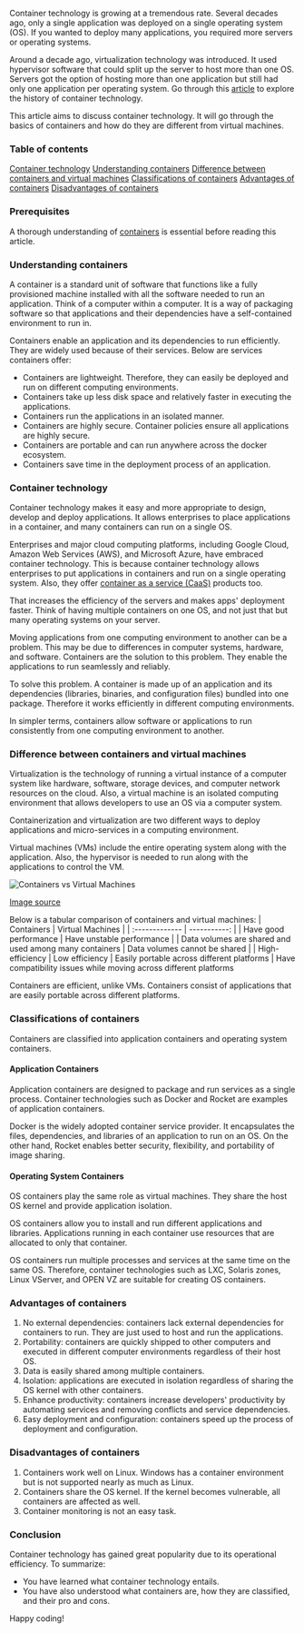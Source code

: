 Container technology is growing at a tremendous rate. Several decades ago, only a single application was deployed on a single operating system (OS). If you wanted to deploy many applications, you required more servers or operating systems.

Around a decade ago, virtualization technology was introduced. It used hypervisor software that could split up the server to host more than one OS. Servers got the option of hosting more than one application but still had only one application per operating system. Go through this [article](https://www.section.io/engineering-education/history-of-container-technology/) to explore the history of container technology.

This article aims to discuss container technology. It will go through the basics of containers and how do they are different from virtual machines.

### Table of contents
[Container technology](#container-technology)
[Understanding containers](#understanding-containers)
[Difference between containers and virtual machines](#difference-between-containers-and-virtual-machines)
[Classifications of containers](#classifications-of-containers)
[Advantages of containers](#advantages-of-containers)
[Disadvantages of containers](#disadvantages-of-containers)

### Prerequisites
A thorough understanding of [containers](https://www.docker.com/resources/what-container) is essential before reading this article.

### Understanding containers
A container is a standard unit of software that functions like a fully provisioned machine installed with all the software needed to run an application. Think of a computer within a computer. It is a way of packaging software so that applications and their dependencies have a self-contained environment to run in.

Containers enable an application and its dependencies to run efficiently. They are widely used because of their services. Below are services containers offer:

- Containers are lightweight. Therefore, they can easily be deployed and run on different computing environments.
- Containers take up less disk space and relatively faster in executing the applications.
- Containers run the applications in an isolated manner.
- Containers are highly secure. Container policies ensure all applications are highly secure.
- Containers are portable and can run anywhere across the docker ecosystem.
- Containers save time in the deployment process of an application.

### Container technology
Container technology makes it easy and more appropriate to design, develop and deploy applications. It allows enterprises to place applications in a container, and many containers can run on a single OS.

Enterprises and major cloud computing platforms, including Google Cloud, Amazon Web Services (AWS), and Microsoft Azure, have embraced container technology. This is because container technology allows enterprises to put applications in containers and run on a single operating system. Also, they offer [container as a service (CaaS)](https://www.section.io/engineering-education/getting-started-with-container-as-a-service/) products too.

That increases the efficiency of the servers and makes apps' deployment faster. Think of having multiple containers on one OS, and not just that but many operating systems on your server.

Moving applications from one computing environment to another can be a problem. This may be due to differences in computer systems, hardware, and software. Containers are the solution to this problem. They enable the applications to run seamlessly and reliably.

To solve this problem. A container is made up of an application and its dependencies (libraries, binaries, and configuration files) bundled into one package. Therefore it works efficiently in different computing environments.

In simpler terms, containers allow software or applications to run consistently from one computing environment to another.

### Difference between containers and virtual machines
Virtualization is the technology of running a virtual instance of a computer system like hardware, software, storage devices, and computer network resources on the cloud. Also, a virtual machine is an isolated computing environment that allows developers to use an OS via a computer system.

Containerization and virtualization are two different ways to deploy applications and micro-services in a computing environment.

Virtual machines (VMs) include the entire operating system along with the application. Also, the hypervisor is needed to run along with the applications to control the VM.

![Containers vs Virtual Machines](/engineering-education/the-overview-of-container-technology/containers-vs-virtual-machines.jpg)

[Image source](https://www.weave.works/blog/a-practical-guide-to-choosing-between-docker-containers-and-vms)

Below is a tabular comparison of containers and virtual machines:
| Containers      | Virtual Machines     |
| :------------- | -----------: |
|  Have good performance | Have unstable performance    |
| Data volumes are shared and used among many containers   | Data volumes cannot be shared |
| High-efficiency | Low efficiency
| Easily portable across different platforms | Have compatibility issues while moving across different platforms

Containers are efficient, unlike VMs. Containers consist of applications that are easily portable across different platforms.

### Classifications of containers
Containers are classified into application containers and operating system containers.

#### Application Containers
Application containers are designed to package and run services as a single process. Container technologies such as Docker and Rocket are examples of application containers.

Docker is the widely adopted container service provider. It encapsulates the files, dependencies, and libraries of an application to run on an OS. On the other hand, Rocket enables better security, flexibility, and portability of image sharing.

#### Operating System Containers
OS containers play the same role as virtual machines. They share the host OS kernel and provide application isolation.

OS containers allow you to install and run different applications and libraries. Applications running in each container use resources that are allocated to only that container.

OS containers run multiple processes and services at the same time on the same OS. Therefore, container technologies such as LXC, Solaris zones, Linux VServer, and OPEN VZ are suitable for creating OS containers.

### Advantages of containers
1. No external dependencies: containers lack external dependencies for containers to run. They are just used to host and run the applications.
2. Portability: containers are quickly shipped to other computers and executed in different computer environments regardless of their host OS.
3. Data is easily shared among multiple containers.
4. Isolation: applications are executed in isolation regardless of sharing the OS kernel with other containers.
5. Enhance productivity: containers increase developers' productivity by automating services and removing conflicts and service dependencies.
6. Easy deployment and configuration: containers speed up the process of deployment and configuration.

### Disadvantages of containers
1. Containers work well on Linux. Windows has a container environment but is not supported nearly as much as Linux.
2. Containers share the OS kernel. If the kernel becomes vulnerable, all containers are affected as well.
3. Container monitoring is not an easy task.

### Conclusion
Container technology has gained great popularity due to its operational efficiency.
To summarize: 
- You have learned what container technology entails.
- You have also understood what containers are, how they are classified, and their pro and cons.

Happy coding!